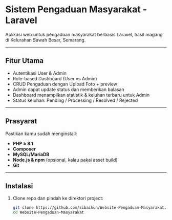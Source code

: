 # Sistem Pengaduan Masyarakat - Laravel

Aplikasi web untuk pengaduan masyarakat berbasis Laravel, hasil magang di Kelurahan Sawah Besar, Semarang.

---

##  Fitur Utama
- Autentikasi User & Admin  
- Role-based Dashboard (User vs Admin)  
- CRUD Pengaduan dengan Upload Foto + preview  
- Admin dapat update status dan memberikan balasan  
- Dashboard menampilkan statistik & keluhan terbaru untuk Admin  
- Status keluhan: Pending / Processing / Resolved / Rejected

---

##  Prasyarat
Pastikan kamu sudah menginstall:
- **PHP ≥ 8.1**  
- **Composer**  
- **MySQL/MariaDB**  
- **Node.js & npm** (opsional, kalau pakai asset build)  
- **Git**

---

##  Instalasi

1. Clone repo dan pindah ke direktori project:
   ```bash
   git clone https://github.com/sibaikun/Website-Pengaduan-Masyarakat.git
   cd Website-Pengaduan-Masyarakat
